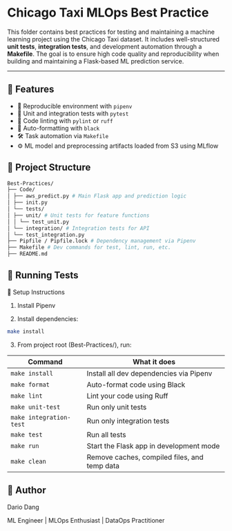 # Chicago Taxi MLOps Best Practice
This folder contains best practices for testing and maintaining a machine learning project using the Chicago Taxi dataset. It includes well-structured **unit tests**, **integration tests**, and development automation through a **Makefile**. The goal is to ensure high code quality and reproducibility when building and maintaining a Flask-based ML prediction service.

---

## 🚀 Features

- 🔁 Reproducible environment with `pipenv`
- 🧪 Unit and integration tests with `pytest`
- 🧼 Code linting with `pylint` or `ruff`
- 🧹 Auto-formatting with `black`
- 🛠 Task automation via `Makefile`
- ⚙️ ML model and preprocessing artifacts loaded from S3 using MLflow


## 📁 Project Structure
```bash
Best-Practices/
├── Code/
│ ├── aws_predict.py # Main Flask app and prediction logic
│ ├── init.py
│ └── tests/
│ ├── unit/ # Unit tests for feature functions
│ │ └── test_unit.py
│ └── integration/ # Integration tests for API
│ └── test_integration.py
├── Pipfile / Pipfile.lock # Dependency management via Pipenv
├── Makefile # Dev commands for test, lint, run, etc.
├── README.md
```

## 🧪 Running Tests

🧰 Setup Instructions

1. Install Pipenv

2. Install dependencies:
```bash
make install
```

3. From project root (Best-Practices/), run:

| Command                 | What it does                                 |
| ----------------------- | -------------------------------------------- |
| `make install`          | Install all dev dependencies via Pipenv      |
| `make format`           | Auto-format code using Black                 |
| `make lint`             | Lint your code using Ruff                    |
| `make unit-test`        | Run only unit tests                          |
| `make integration-test` | Run only integration tests                   |
| `make test`             | Run all tests                                |
| `make run`              | Start the Flask app in development mode      |
| `make clean`            | Remove caches, compiled files, and temp data |


## 👤 Author

Dario Dang

ML Engineer | MLOps Enthusiast | DataOps Practitioner
